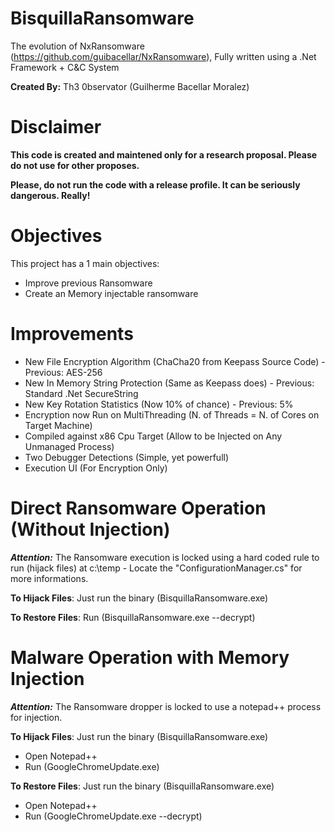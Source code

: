 # BisquillaRansomware
The evolution of NxRansomware (https://github.com/guibacellar/NxRansomware), Fully written using a .Net Framework + C&amp;C System

**Created By:** Th3 0bservator (Guilherme Bacellar Moralez)

# Disclaimer
**This code is created and maintened only for a research proposal. Please do not use for other proposes.**

**Please, do not run the code with a release profile. It can be seriously dangerous. Really!**


# Objectives
This project has a 1 main objectives:
  * Improve previous Ransomware
  * Create an Memory injectable ransomware 

# Improvements
  * New File Encryption Algorithm (ChaCha20 from Keepass Source Code) - Previous: AES-256
  * New In Memory String Protection (Same as Keepass does) - Previous: Standard .Net SecureString
  * New Key Rotation Statistics (Now 10% of chance) - Previous: 5%
  * Encryption now Run on MultiThreading (N. of Threads = N. of Cores on Target Machine)
  * Compiled against x86 Cpu Target (Allow to be Injected on Any Unmanaged Process)
  * Two Debugger Detections (Simple, yet powerfull)
  * Execution UI (For Encryption Only)
  

# Direct Ransomware Operation (Without Injection)

***Attention:*** The Ransomware execution is locked using a hard coded rule to run (hijack files) at c:\temp - Locate the "ConfigurationManager.cs" for more informations.

**To Hijack Files**: Just run the binary (BisquillaRansomware.exe)

**To Restore Files**: Run (BisquillaRansomware.exe --decrypt)

# Malware Operation with Memory Injection
***Attention:*** The Ransomware dropper is locked to use a notepad++ process for injection.

**To Hijack Files**: Just run the binary (BisquillaRansomware.exe)
   * Open Notepad++
   * Run (GoogleChromeUpdate.exe)

**To Restore Files**: Just run the binary (BisquillaRansomware.exe)
   * Open Notepad++
   * Run (GoogleChromeUpdate.exe --decrypt) 
   
